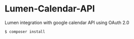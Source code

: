 # Lumen-Calendar-API
Lumen integration with google calendar API using OAuth 2.0

```sh
$ composer install

```


